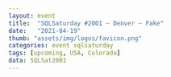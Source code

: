 ```yaml
---
layout: event
title:  "SQLSaturday #2001 – Denver – Fake"
date:   "2021-04-19"
thumb: "assets/img/logos/favicon.png"
categories: event sqlsaturday
tags: [upcoming, USA, Colorado]
data: SQLSat2001
---
```

